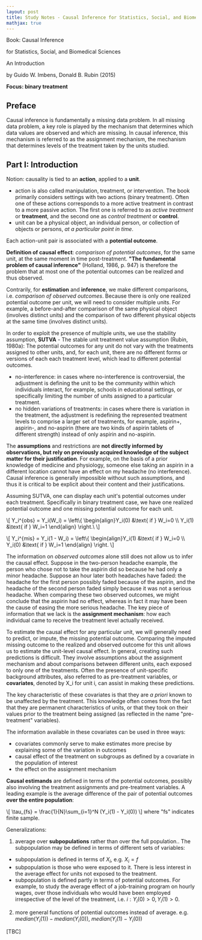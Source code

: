 ```yaml
---
layout: post
title: Study Notes - Causal Inference for Statistics, Social, and Biomedical Sciences
mathjax: true
---
```


Book: Causal Inference

for Statistics, Social, and Biomedical Sciences

An Introduction

by Guido W. Imbens, Donald B. Rubin (2015)

**Focus: binary treatment**

## Preface

Causal inference is fundamentally a missing data problem. In all missing data problem, a key role is played by the mechanism that determines which data values are observed and which are missing. In causal inference, this mechanism is referred to as the assignment mechanism, the mechanism that determines levels of the treatment taken by the units studied.

## Part I: Introduction

Notion: causality is tied to an **action**, applied to a **unit**.
  - action is also called manipulation, treatment, or intervention. 
  The book primarily considers settings with two actions (binary treatment). Often one of these actions corresponds to a more active treatment in contrast to a more passive action. The first one is referred to as *active treatment* or **treatment**, and the second one as *control treatment* or **control**.
  - unit can be a physical object, an individual person, or collection of objects or persons, *at a particular point in time*.

Each action-unit pair is associated with a **potential outcome**.

**Definition of causal effect**: *comparison of potential outcomes*, for the same unit, at the same moment in time post-treatment.
**"The fundamental problem of causal inference"** (Holland, 1986, p. 947) is therefore the problem that at most one of the potential outcomes can be realized and thus observed.

Contrarily, for **estimation** and **inference**, we make different comparisons, i.e. *comparison of observed outcomes*. Because there is only one realized potential outcome per unit, we will need to consider multiple units. 
For example, a before-and-after comparison of the same physical object (involves distinct units) and the comparison of two different physical objects at the same time (involves distinct units).

In order to exploit the presence of multiple units, we use the stability assumption, **SUTVA** - The stable unit treatment value assumption (Rubin, 1980a): The potential outcomes for any unit do not vary with the treatments assigned to other units, and, for each unit, there are no different forms or versions of each each treatment level, which lead to different potential outcomes.
  - no-interference: in cases where no-interference is controversial, the adjustment is defining the unit to be the community within which individuals interact, for example, schools in educational settings, or specifically limiting the number of units assigned to a particular treatment.
  - no hidden variations of treatments: in cases where there is variation in the treatment, the adjustment is redefining the represented treatment levels to comprise a larger set of treatments, for example, aspirin+, aspirin-, and no-aspirin (there are two kinds of aspirin tablets of different strength) instead of only aspirin and no-aspirin.

The **assumptions** and restrictions are **not directly informed by observations, but rely on previously acquired knowledge of the subject matter for their justification**. For example, on the basis of a prior knowledge of medicine and physiology, someone else taking an aspirin in a different location cannot have an effect on my headache (no interference). Causal inference is generally impossible without such assumptions, and thus it is critical to be explicit about their content and their justifications.

Assuming SUTVA, one can display each unit's potential outcomes under each treatment. Specifically in binary treatment case, we have one realized potential outcome and one missing potential outcome for each unit.

\\[ Y_i^{obs} = Y_i(W_i) = \left\\{ \begin{align}Y_i(0) &\text{ if } W_i=0 \\\ Y_i(1) &\text{ if } W_i=1 \end{align} \right.\ \\]

\\[ Y_i^{mis} = Y_i(1 - W_i) = \left\\{ \begin{align}Y_i(1) &\text{ if } W_i=0 \\\ Y_i(0) &\text{ if } W_i=1 \end{align} \right. \\]

The information on *observed outcomes* alone still does not allow us to infer the causal effect. Suppose in the two-person headache example, the person who chose not to take the aspirin did so because he had only a minor headache. Suppose an hour later both headaches have faded: the headache for the first person possibly faded because of the aspirin, and the headache of the second person faded simply because it was not a serious headache. When comparing these two observed outcomes, we might conclude that the aspirin had no effect, whereas in fact it may have been the cause of easing the more serious headache. The key piece of information that we lack is the **assignment mechanism**: how each individual came to receive the treatment level actually received.

To estimate the causal effect for any particular unit, we will generally need to predict, or impute, the missing potential outcome. Comparing the imputed missing outcome to the realized and observed outcome for this unit allows us to estimate the unit-level causal effect. In general, creating such predictions is difficult. They involve assumptions about the assignment mechanism and about comparisons between different units, each exposed to only one of the treatments. Often the presence of unit-specific background attributes, also referred to as pre-treatment variables, or **covariates**, denoted by X_i for unit i, can assist in making these predictions.

The key characteristic of these covariates is that they are *a priori* known to be unaffected by the treatment. This knowledge often comes from the fact that they are permanent characteristics of units, or that they took on their values prior to the treatment being assigned (as reflected in the name "pre-treatment" variables).

The information available in these covariates can be used in three ways:
  * covariates commonly serve to make estimates more precise by explaining some of the variation in outcomes
  * causal effect of the treatment on subgroups as defined by a covariate in the population of interest
  * the effect on the assignment mechanism

**Causal estimands** are defined in terms of the potential outcomes, possibly also involving the treatment assignments and pre-treatment variables. A leading example is the average difference of the pair of potential outcomes **over the entire population**:

\\[ \tau_{fs} = \frac{1}{N}\sum_{i=1}^N (Y_i(1) - Y_i(0)) \\]
where "fs" indicates finite sample.

Generalizations:
1. average over **subpopulations** rather than over the full population.. The subpopulation may be defined in terms of different sets of variables:
  * subpopulation is defined in terms of $X_i$, e.g. $X_i = f$
  * subpopulation is those who were exposed to it. There is less interest in the average effect for units not exposed to the treatment.
  * subpopulation is defined partly in terms of potential outcomes. For example, to study the average effect of a job-training program on hourly wages, over those individuals who would have been employed irrespective of the level of the treatment, i.e. $i: Y_i(0) > 0, Y_i(1) > 0$.
2. more general functions of potential outcomes instead of average. e.g. $median(Y_i(1)) - median(Y_i(0))$, $median(Y_i(1) - Y_i(0))$

[TBC]